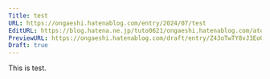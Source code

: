 ```yaml
---
Title: test
URL: https://ongaeshi.hatenablog.com/entry/2024/07/test
EditURL: https://blog.hatena.ne.jp/tuto0621/ongaeshi.hatenablog.com/atom/entry/6801883189120260686
PreviewURL: https://ongaeshi.hatenablog.com/draft/entry/Z43oTwTY8vJ3EoQF1VnkuZYNJI0
Draft: true
---
```


This is test.
